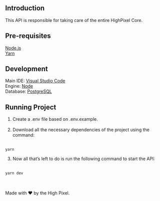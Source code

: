 ## Introduction
This API is responsible for taking care of the entire HighPixel Core.

## Pre-requisites

[Node.js](https://nodejs.org/) <br>
[Yarn](https://yarnpkg.com/) <br>

## Development

Main IDE: [Visual Studio Code](https://code.visualstudio.com) <br>
Engine: [Node](https://nodejs.org) <br>
Database: [PostgreSQL](https://www.postgresql.org/)


## Running Project 

1. Create a .env file based on .env.example.
<br/> <br/>
2. Download all the necessary dependencies of the project using the command: <br/> <br/>

```
yarn
```
3. Now all that’s left to do is run the following command to start the API: <br/> <br/>

```
yarn dev
```


<br><br>
Made with ❤️ by the High Pixel.